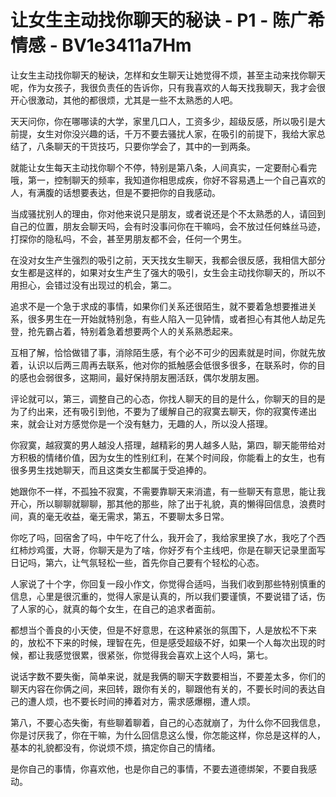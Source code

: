 # 让女生主动找你聊天的秘诀 - P1 - 陈广希情感 - BV1e3411a7Hm

让女生主动找你聊天的秘诀，怎样和女生聊天让她觉得不烦，甚至主动来找你聊天呢，作为女孩子，我很负责任的告诉你，只有我喜欢的人每天找我聊天，我才会很开心很激动，其他的都很烦，尤其是一些不太熟悉的人吧。

天天问你，你在哪哪读的大学，家里几口人，工资多少，超级反感，所以吸引是大前提，女生对你没兴趣的话，千万不要去骚扰人家，在吸引的前提下，我给大家总结了，八条聊天的干货技巧，只要你学会了，其中的一到两条。

就能让女生每天主动找你聊个不停，特别是第八条，人间真实，一定要耐心看完哦，第一，控制聊天的频率，我知道你相思成疾，你好不容易遇上一个自己喜欢的人，有满腹的话想要表达，但是不要把你的自我感动。

当成骚扰别人的理由，你对他来说只是朋友，或者说还是个不太熟悉的人，请回到自己的位置，朋友会聊天吗，会有时没事问你在干嘛吗，会不放过任何蛛丝马迹，打探你的隐私吗，不会，甚至男朋友都不会，任何一个男生。

在没对女生产生强烈的吸引之前，天天找女生聊天，我都会很反感，我相信大部分女生都是这样的，如果对女生产生了强大的吸引，女生会主动找你聊天的，所以不用担心，会错过没有出现过的机会，第二。

追求不是一个急于求成的事情，如果你们关系还很陌生，就不要着急想要推进关系，很多男生在一开始就特别急，有些人陷入一见钟情，或者担心有其他人劫足先登，抢先霸占着，特别着急着想要两个人的关系熟悉起来。

互相了解，恰恰做错了事，消除陌生感，有个必不可少的因素就是时间，你就先放着，认识以后两三周再去联系，他对你的抵触感会低很多很多，在联系时，你的目的感也会弱很多，这期间，最好保持朋友圈活跃，偶尔发朋友圈。

评论就可以，第三，调整自己的心态，你找人聊天的目的是什么，你聊天的目的是为了约出来，还有吸引到他，不要为了缓解自己的寂寞去聊天，你的寂寞传递出来，就会让对方感觉你是一个没有魅力，无趣的人，所以没人搭理。

你寂寞，越寂寞的男人越没人搭理，越精彩的男人越多人贴，第四，聊天能带给对方积极的情绪价值，因为女生的性别红利，在某个时间段，你能看上的女生，也有很多男生找她聊天，而且这类女生都属于受追捧的。

她跟你不一样，不孤独不寂寞，不需要靠聊天来消遣，有一些聊天有意思，能让我开心，所以聊聊就聊聊，那其他的那些，除了出于礼貌，真的懒得回信息，浪费时间，真的毫无收益，毫无需求，第五，不要聊太多日常。

你吃了吗，回宿舍了吗，中午吃了什么，我开会了，我给家里换了水，我吃了个西红柿炒鸡蛋，大哥，你聊天是为了啥，你好歹有个主线吧，你是在聊天记录里面写日记吗，第六，让气氛轻松一些，首先你自己要有个轻松的心态。

人家说了十个字，你回复一段小作文，你觉得合适吗，当我们收到那些特别慎重的信息，心里是很沉重的，觉得人家是认真的，所以我们要谨慎，不要说错了话，伤了人家的心，就真的每个女生，在自己的追求者面前。

都想当个善良的小天使，但是不好意思，在这种紧张的氛围下，人是放松不下来的，放松不下来的时候，理智在先，但是感受超级不好，如果一个人每次出现的时候，都让我感觉很累，很紧张，你觉得我会喜欢上这个人吗，第七。

说话字数不要失衡，简单来说，就是我俩的聊天字数要相当，不要差太多，你们的聊天内容在你俩之间，来回转，跟你有关的，聊跟他有关的，不要长时间的表达自己的遭人烦，也不要长时间的捧着对方，需求感爆棚，遭人烦。

第八，不要心态失衡，有些聊着聊着，自己的心态就崩了，为什么你不回我信息，你是讨厌我了，你在干嘛，为什么回信息这么慢，你怎能这样，你总是这样的人，基本的礼貌都没有，你说烦不烦，搞定你自己的情绪。

是你自己的事情，你喜欢他，也是你自己的事情，不要去道德绑架，不要自我感动。